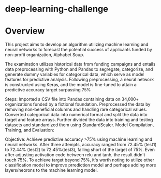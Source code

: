 # deep-learning-challenge

# Overview
This project aims to develop an algorithm utilizing machine learning and neural networks to forecast the potential success of applicants funded by non-profit organization, Alphabet Soup.

The examination utilizes historical data from funding campaigns and entails data preprocessing with Python and Pandas to segregate, categorize, and generate dummy variables for categorical data, which serve as model features for predictive analysis. 
Following preprocessing, a neural network is constructed using Keras, and the model is fine-tuned to attain a predictive accuracy target surpassing 75%

Steps:
Imported a CSV file into Pandas containing data on 34,000+ organizations funded by a fictional foundation.
Preprocessed the data by removing non-beneficial columns and handling rare categorical values.
Converted categorical data into numerical format and split the data into target and feature arrays.
Further divided the data into training and testing datasets and standardized them using StandardScaler.
Model Compilation, Training, and Evaluation:

Objective: 
Achieve predictive accuracy >75% using machine learning and neural networks.
After three attempts, accuracy ranged from 72.45% (test1) to 72.44% (test2) to 72.45%(test3), falling short of the target of 75%. Even after adjusting activation code between relu and tanh, the result didn't touch 75%.
To achieve target beyond 75%, it's worth noting to utilize other classification model to improve prrediction model and perhaps adding more layers/neorons to the machine learning model. 
